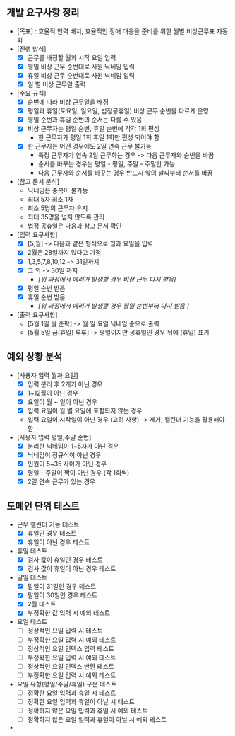 

## 개발 요구사항 정리

- [목표] : 효율적 인력 배치, 효율적인 장애 대응을 준비를 위한 월별 비상근무표 자동화
- [진행 방식]
  - [x] 근무를 배정할 월과 시작 요일 입력
  - [x] 평일 비상 근무 순번대로 사원 닉네임 입력
  - [x] 휴일 비상 근무 순번대로 사원 닉네임 입력 
  - [x] 일 별 비상 근무일 출력 
- [주요 규칙]
  - [x] 순번에 따라 비상 근무일을 배정
  - [x] 평일과 휴일(토요일, 일요일, 법정공휴일) 비상 근무 순번을 다르게 운영
  - [x] 평일 순번과 휴일 순번의 순서는 다를 수 있음
  - [x] 비상 근무자는 평일 순번, 휴일 순번에 각각 1회 편성
    - 한 근무자가 평일 1회 휴일 1회만 편성 되어야 함 
  - [x] 한 근무자는 어떤 경우에도 2일 연속 근무 불가능
    - 특정 근무자가 연속 2일 근무하는 경우 -> 다음 근무자와 순번을 바꿈 
    - 순서를 바꾸는 경우는 평일 - 평일, 주말 - 주말만 가능
    - 다음 근무자와 순서를 바꾸는 경우 반드시 앞의 날짜부터 순서를 바꿈 
- [참고 문서 분석]
  - 닉네임은 중복이 불가능
  - 최대 5자 최소 1자 
  - 최소 5명의 근무자 유지
  - 최대 35명을 넘지 않도록 관리
  - 법정 공휴일은 다음과 참고 문서 확인
- [입력 요구사항]
  - [x] [5,월] -> 다음과 같은 형식으로 월과 요일을 입력
  - [x] 2월은 28일까지 있다고 가정
  - [x] 1,3,5,7,8,10,12 -> 31일까지
  - [x] 그 외 -> 30일 까지 
    - *[위 과정에서 에러가 발생할 경우 비상 근무 다시 받음]* 
  - [x] 평일 순번 받음
  - [x] 휴일 순번 받음
    - *[위 과정에서 에러가 발생할 경우 평일 순번부터 다시 받음 ]*
- [출력 요구사항]
  - [5월 1일 월 준팍] -> 월 일 요일 닉네임 순으로 출력
  - [5월 5일 금(휴일) 루루] -> 평일이지만 공휴일인 경우 뒤에 (휴일) 표기

## 예외 상황 분석

- [사용자 입력 월과 요일]
  - [x] 입력 분리 후 2개가 아닌 경우
  - [x] 1~12월이 아닌 경우
  - [x] 요일이 월 ~ 일이 아닌 경우
  - [x] 입력 요일이 월 별 요일에 포함되지 않는 경우 
  - 입력 요일이 시작일이 아닌 경우 (고려 사항) -> 제거, 캘린더 기능을 활용해야 함
- [사용자 입력 평일,주말 순번]
  - [x] 분리한 닉네임이 1~5자가 아닌 경우
  - [x] 닉네임이 정규식이 아닌 경우
  - [x] 인원이 5~35 사이가 아닌 경우
  - [x] 평일 - 주말이 짝이 아닌 경우 (각 1회씩)
  - [x] 2일 연속 근무가 있는 경우

## 도메인 단위 테스트

- 근무 캘린더 기능 테스트
  - [x] 휴일인 경우 테스트
  - [x] 휴일이 아닌 경우 테스트
- 휴일 테스트
  - [x] 검사 값이 휴일인 경우 테스트
  - [x] 검사 값이 휴일이 아닌 경우 테스트 
- 말일 테스트 
  - [x] 말일이 31일인 경우 테스트 
  - [x] 말일이 30일인 경우 테스트
  - [x] 2월 테스트
  - [x] 부정확한 값 입력 시 예외 테스트 
- 요일 테스트
  - [ ] 정상적인 요일 입력 시 테스트
  - [ ] 부정확한 요일 입력 시 예외 테스트 
  - [ ] 정상적인 요일 인덱스 입력 테스트
  - [ ] 부정확한 요일 입력 시 예외 테스트
  - [ ] 정상적인 요일 인덱스 반환 테스트
  - [ ] 부정확한 요일 입력 시 예외 테스트 
- 요일 유형(평일/주말/휴일) 구분 테스트
  - [ ] 정확한 요일 입력과 휴일 시 테스트
  - [ ] 정확한 요일 입력과 휴일이 아닐 시 테스트 
  - [ ] 정확하지 않은 요일 입력과 휴일 시 예외 테스트
  - [ ] 정확하지 않은 요일 입력과 휴일이 아닐 시 예외 테스트
- 